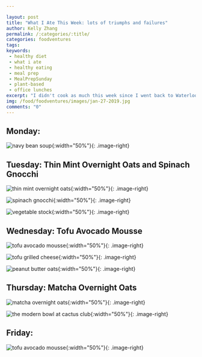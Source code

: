 ```yaml
---

layout: post
title: "What I Ate This Week: lots of triumphs and failures"
author: Kelly Zhang
permalink: /:categories/:title/
categories: foodventures
tags:
keywords:
 - healthy diet
 - what i ate
 - healthy eating
 - meal prep
 - MealPrepSunday
 - plant-based
 - office lunches
excerpt: "I didn't cook as much this week since I went back to Waterloo for the weekend and went out for every meal."
img: /food/foodventures/images/jan-27-2019.jpg
comments: "0"
---
```


## Monday:

![navy bean soup](/food/images/foodventures-navy-bean-soup.jpg){:width="50%"}{: .image-right}

## Tuesday: Thin Mint Overnight Oats and Spinach Gnocchi

![thin mint overnight oats](/food/images/foodventures-thin-mint-overnight-oats.jpg){:width="50%"}{: .image-right}

![spinach gnocchi](/food/images/foodventures-spinach-gnocchi.jpg){:width="50%"}{: .image-right}

![vegetable stock](/food/images/foodventures-vegetable-stock.jpg){:width="50%"}{: .image-right}

## Wednesday: Tofu Avocado Mousse

![tofu avocado mousse](/food/images/foodventures-tofu-avocado-mousse.jpg){:width="50%"}{: .image-right}

![tofu grilled cheese](/food/images/foodventures-tofu-grilled-cheese.jpg){:width="50%"}{: .image-right}

![peanut butter oats](/food/images/foodventures-peanut-butter-oats.jpg){:width="50%"}{: .image-right}

## Thursday: Matcha Overnight Oats

![matcha overnight oats](/food/images/foodventures-matcha-overnight-oats.jpg){:width="50%"}{: .image-right}

![the modern bowl at cactus club](/food/images/foodventures-cactus-club.jpg){:width="50%"}{: .image-right}

## Friday:

![tofu avocado mousse](/food/images/foodventures-tofu-avocado-mousse.jpg){:width="50%"}{: .image-right}

